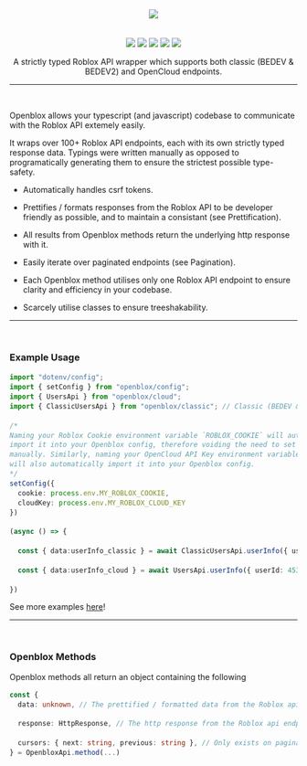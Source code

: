 <div align="center">

  <img src="https://github.com/MightyPart/openblox/blob/rewrite/assets/logo.svg" height="70px" width="auto" height="auto" />

  <img height="10px" width="100%" src="https://github.com/MightyPart/openblox/blob/rewrite/assets/invis.png" />


  <div>

  [<img src="https://github.com/MightyPart/openblox/blob/rewrite/assets/docs.svg" width="auto" height="18px" />](https://open.blox.wiki)
  <img src="https://github.com/MightyPart/openblox/blob/rewrite/assets/dot.svg" width="auto" height="18px" />
  [<img src="https://github.com/MightyPart/openblox/blob/rewrite/assets/package.svg" width="auto" height="18px" />](https://www.npmjs.com/package/openblox)
  <img src="https://github.com/MightyPart/openblox/blob/rewrite/assets/dot.svg" width="auto" height="18px" />
  [<img src="https://github.com/MightyPart/openblox/blob/rewrite/assets/repo.svg" width="auto" height="18px" />](https://github.com/MightyPart/openblox)

  </div>

  A strictly typed Roblox API wrapper which supports both classic (BEDEV & BEDEV2) and OpenCloud endpoints.

  - - -
  
</div>

<img height="0px" width="100%" src="https://github.com/MightyPart/openblox/blob/rewrite/assets/invis.png" />

Openblox allows your typescript (and javascript) codebase to communicate with the Roblox API extemely easily.

It wraps over 100+ Roblox API endpoints, each with its own strictly typed response data. Typings were written manually as opposed to programatically generating them to ensure the strictest possible type-safety.

- Automatically handles csrf tokens.

- Prettifies / formats responses from the Roblox API to be developer friendly as possible, and to maintain a consistant (see Prettification).
- All results from Openblox methods return the underlying http response with it.

- Easily iterate over paginated endpoints (see Pagination).

- Each Openblox method utilises only one Roblox API endpoint to ensure clarity and efficiency in your codebase.

- Scarcely utilise classes to ensure treeshakability.

- - -

<img height="0px" width="100%" src="./assets/invis.png" />

<h3>Example Usage</h3>

```ts
import "dotenv/config";
import { setConfig } from "openblox/config";
import { UsersApi } from "openblox/cloud";
import { ClassicUsersApi } from "openblox/classic"; // Classic (BEDEV & BEDEV2) APIs will always be prefixed with `Classic`.

/*
Naming your Roblox Cookie environment variable `ROBLOX_COOKIE` will automatically
import it into your Openblox config, therefore voiding the need to set it in the config
manually. Similarly, naming your OpenCloud API Key environment variable `ROBLOX_CLOUD_KEY`
will also automatically import it into your Openblox config.
*/
setConfig({
  cookie: process.env.MY_ROBLOX_COOKIE,
  cloudKey: process.env.MY_ROBLOX_CLOUD_KEY
})

(async () => {

  const { data:userInfo_classic } = await ClassicUsersApi.userInfo({ userId: 45348281 })

  const { data:userInfo_cloud } = await UsersApi.userInfo({ userId: 45348281 })

})
```

See more examples [here](https://github.com/MightyPart/openblox/tree/main/examples)!

- - -

<img height="0px" width="100%" src="./assets/invis.png" />

<h3>Openblox Methods</h3>

Openblox methods all return an object containing the following
```ts
const {
  data: unknown, // The prettified / formatted data from the Roblox api endpoint (As an optimisation, prettification / formatting only happens once accessed / destructured).

  response: HttpResponse, // The http response from the Roblox api endpoint. The raw unprettified data can be accessed via `response.body`.

  cursors: { next: string, previous: string }, // Only exists on paginated endpoints. Contains the previous and next cursor.
} = OpenbloxApi.method(...)
```